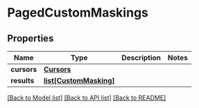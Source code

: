 # PagedCustomMaskings

## Properties
Name | Type | Description | Notes
------------ | ------------- | ------------- | -------------
**cursors** | [**Cursors**](Cursors.md) |  | 
**results** | [**list[CustomMasking]**](CustomMasking.md) |  | 

[[Back to Model list]](../README.md#documentation-for-models) [[Back to API list]](../README.md#documentation-for-api-endpoints) [[Back to README]](../README.md)

